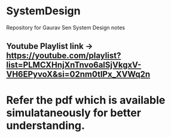 # SystemDesign
Repository for Gaurav Sen System Design notes

## Youtube Playlist link -> https://youtube.com/playlist?list=PLMCXHnjXnTnvo6alSjVkgxV-VH6EPyvoX&si=02nm0tIPx_XVWq2n

# Refer the pdf which is available simulataneously for better understanding.
